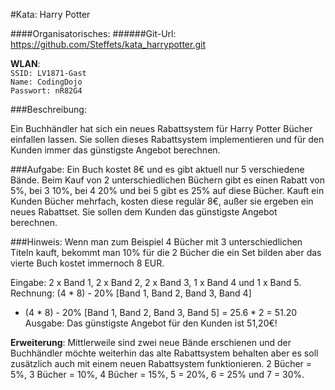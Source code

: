 #Kata: Harry Potter

####Organisatorisches:
######Git-Url: https://github.com/Steffets/kata_harrypotter.git

**WLAN**:  
`SSID: LV1871-Gast`  
`Name: CodingDojo`  
`Passwort: nR82G4`



###Beschreibung:

Ein Buchhändler hat sich ein neues Rabattsystem für Harry Potter Bücher einfallen lassen. Sie sollen dieses Rabattsystem implementieren und für den Kunden immer das günstigste Angebot berechnen.

###Aufgabe:
Ein Buch kostet 8€ und es gibt aktuell nur 5 verschiedene Bände.
Beim Kauf von 2 unterschiedlichen Büchern gibt es einen Rabatt von 5%, bei 3 10%, bei 4 20% und bei 5  gibt es 25%  auf diese Bücher.
Kauft ein Kunden Bücher mehrfach, kosten diese regulär 8€, außer sie ergeben ein neues Rabattset.
Sie sollen dem Kunden das günstigste Angebot berechnen.

###Hinweis:
Wenn man zum Beispiel 4 Bücher mit 3 unterschiedlichen Titeln kauft, bekommt man 10% für die 2 Bücher die ein Set bilden aber das vierte Buch kostet immernoch 8 EUR.

Eingabe: 2 x Band 1, 2 x Band 2, 2 x Band 3, 1 x Band 4 und 1 x Band 5.
Rechnung: (4 * 8) - 20% [Band 1, Band 2, Band 3, Band 4]
+ (4 * 8) - 20% [Band 1, Band 2, Band 3, Band 5]
= 25.6 * 2
= 51.20
Ausgabe: Das günstigste Angebot für den Kunden ist 51,20€!


**Erweiterung**:
Mittlerweile  sind zwei neue Bände erschienen und der Buchhändler möchte weiterhin das alte Rabattsystem behalten aber es soll zusätzlich auch mit einem neuen Rabattsystem funktionieren.  2 Bücher = 5%, 3 Bücher = 10%, 4 Bücher = 15%, 5 = 20%, 6 = 25% und 7 = 30%.
